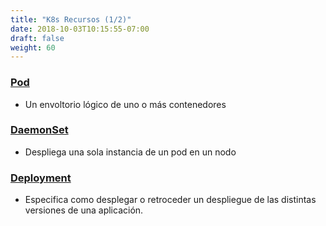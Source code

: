 ```yaml
---
title: "K8s Recursos (1/2)"
date: 2018-10-03T10:15:55-07:00
draft: false
weight: 60
---
```


### [Pod](https://kubernetes.io/docs/concepts/workloads/pods/pod/)
* Un envoltorio lógico de uno o más contenedores

### [DaemonSet](https://kubernetes.io/docs/concepts/workloads/controllers/daemonset/)

* Despliega una sola instancia de un pod en un nodo

### [Deployment](https://kubernetes.io/docs/concepts/workloads/controllers/deployment/)
* Especifica como desplegar o retroceder un despliegue de las distintas versiones de una aplicación.
